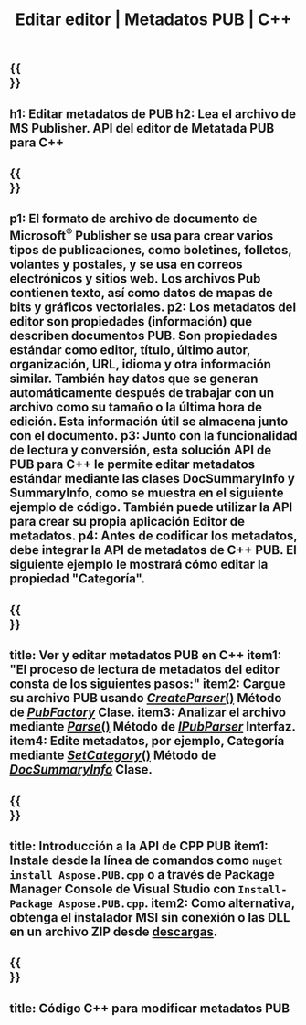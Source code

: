 ﻿---
translation: true
template: /_templates/metadata-cpp.md
title: Editar editor | Metadatos PUB | C++
description: Lea los metadatos del editor mediante la solución API PUB C++. La API nativa de C++ le brinda acceso a las propiedades SummaryInfo y DocSummaryInfo.
url: /cpp/metadata/pub/
metakeywords: editar metadatos de pub, metadatos de archivos de pub, editor de metadatos de editores, leer metadatos de archivos de pub, leer metadatos de pub
family: pub
platformtag: cpp
feature: metadata
aliases: /cpp/metadatos/
---

{{<section banner>}}
---
h1: Editar metadatos de PUB
h2: Lea el archivo de MS Publisher. API del editor de Metatada PUB para C++
---

{{<section overview>}}
---
p1: El formato de archivo de documento de Microsoft<sup>®</sup> Publisher se usa para crear varios tipos de publicaciones, como boletines, folletos, volantes y postales, y se usa en correos electrónicos y sitios web. Los archivos Pub contienen texto, así como datos de mapas de bits y gráficos vectoriales.
p2: Los metadatos del editor son propiedades (información) que describen documentos PUB. Son propiedades estándar como editor, título, último autor, organización, URL, idioma y otra información similar. También hay datos que se generan automáticamente después de trabajar con un archivo como su tamaño o la última hora de edición. Esta información útil se almacena junto con el documento.
p3: Junto con la funcionalidad de lectura y conversión, esta solución API de PUB para C++ le permite editar metadatos estándar mediante las clases DocSummaryInfo y SummaryInfo, como se muestra en el siguiente ejemplo de código. También puede utilizar la API para crear su propia aplicación Editor de metadatos.
p4: Antes de codificar los metadatos, debe integrar la API de metadatos de C++ PUB. El siguiente ejemplo le mostrará cómo editar la propiedad "Categoría".
---

{{<section feature1>}}
---
title: Ver y editar metadatos PUB en C++
item1: "El proceso de lectura de metadatos del editor consta de los siguientes pasos:"
item2: Cargue su archivo PUB usando [*CreateParser*()](https://reference.aspose.com/pub/cpp/class/aspose.pub.pub_factory#a88c04c4c35d45ee8febc7e1554d03c4b) Método de [*PubFactory*](https://reference.aspose.com/pub/cpp/class/aspose.pub.pub_factory) Clase.
item3: Analizar el archivo mediante [*Parse*()](https://reference.aspose.com/pub/cpp/class/aspose.pub.i_pub_parser#ae9fc7043f382a5b4a7b694f0fe477915) Método de [*IPubParser*](https://reference.aspose.com/pub/cpp/class/aspose.pub.i_pub_parser) Interfaz.
item4: Edite metadatos, por ejemplo, Categoría mediante [*SetCategory*()](https://reference.aspose.com/pub/cpp/class/aspose.pub.doc_summary_info#a2e023fe8e8ecd0bf03bb6c9d561f8fec) Método de [*DocSummaryInfo*](https://reference.aspose.com/pub/cpp/class/aspose.pub.doc_summary_info) Clase.
---

{{<section feature2>}}
---
title: Introducción a la API de CPP PUB
item1: Instale desde la línea de comandos como ```nuget install Aspose.PUB.cpp``` o a través de Package Manager Console de Visual Studio con ```Install-Package Aspose.PUB.cpp```.
item2: Como alternativa, obtenga el instalador MSI sin conexión o las DLL en un archivo ZIP desde [descargas](https://releases.aspose.com/pub/cpp).
---

{{<section codeexample>}}
---
title: Código C++ para modificar metadatos PUB
---
